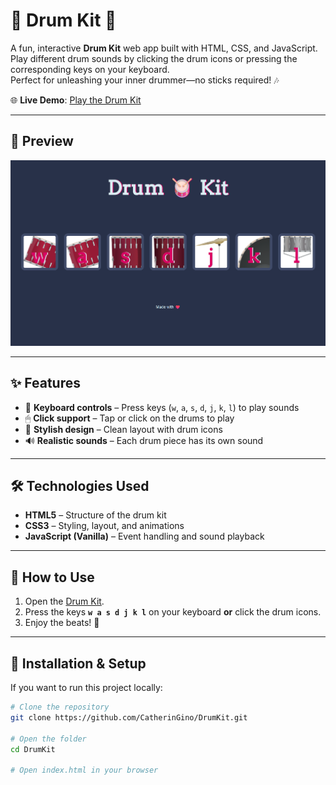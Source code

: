 # 🥁 Drum Kit 🥁

A fun, interactive **Drum Kit** web app built with HTML, CSS, and JavaScript.  
Play different drum sounds by clicking the drum icons or pressing the corresponding keys on your keyboard.  
Perfect for unleashing your inner drummer—no sticks required! 🎶

🌐 **Live Demo**: [Play the Drum Kit](https://catheringino.github.io/Drum-Kit/)

---

## 📸 Preview
![Drum Kit Screenshot](screenshot.png)

---

## ✨ Features
- 🎹 **Keyboard controls** – Press keys (`w`, `a`, `s`, `d`, `j`, `k`, `l`) to play sounds
- 🖱 **Click support** – Tap or click on the drums to play
- 🎨 **Stylish design** – Clean layout with drum icons
- 🔊 **Realistic sounds** – Each drum piece has its own sound

---

## 🛠️ Technologies Used
- **HTML5** – Structure of the drum kit
- **CSS3** – Styling, layout, and animations
- **JavaScript (Vanilla)** – Event handling and sound playback

---

## 🚀 How to Use
1. Open the [Drum Kit](https://catheringino.github.io/Drum-Kit/).
2. Press the keys **`w a s d j k l`** on your keyboard **or** click the drum icons.
3. Enjoy the beats! 🥁

---

## 📂 Installation & Setup
If you want to run this project locally:
```bash
# Clone the repository
git clone https://github.com/CatherinGino/DrumKit.git

# Open the folder
cd DrumKit

# Open index.html in your browser
